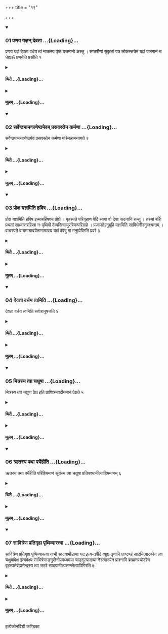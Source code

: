 +++
title = "१९"

+++

<div class="js_include" includetitle="true" newlevelforh1="3" unfilled url="/vedAH_yajuH/taittirIyam/sUtram/ApastambaH/shrautam/vishvAsa-prastutiH/03/19/01_praNaya_yajnan_devatA.md">
<details open><summary><h3>01 प्रणय यज्ञन् देवता ...{Loading}...</h3></summary>

प्रणय यज्ञं देवता वर्धय त्वं नाकस्य पृष्ठे यजमानो अस्तु । सप्तर्षीणां सुकृतां यत्र लोकस्तत्रेमं यज्ञं यजमानं च धेह्यॐ प्रणयेति प्रसौति १
</details>
</div>
<div class="js_include collapsed" newlevelforh1="4" title="थिते" unfilled url="/vedAH_yajuH/taittirIyam/sUtram/ApastambaH/shrautam/thite/03/19/01_praNaya_yajnan_devatA.md">
<details><summary><h4>थिते ...{Loading}...</h4></summary>

प्रणय यज्ञं देवता वर्धय त्वं नाकस्य पृष्ठे यजमानो अस्तु । सप्तर्षीणां सुकृतां यत्र लोकस्तत्रेमं यज्ञं यजमानं च धेह्यॐ प्रणयेति प्रसौति १
</details>
</div>
<div class="js_include collapsed" newlevelforh1="4" title="मूलम्" unfilled url="/vedAH_yajuH/taittirIyam/sUtram/ApastambaH/shrautam/mUlam/03/19/01_praNaya_yajnan_devatA.md">
<details><summary><h4>मूलम् ...{Loading}...</h4></summary>

प्रणय यज्ञं देवता वर्धय त्वं नाकस्य पृष्ठे यजमानो अस्तु । सप्तर्षीणां सुकृतां यत्र लोकस्तत्रेमं यज्ञं यजमानं च धेह्यॐ प्रणयेति प्रसौति १
</details>
</div>
<div class="js_include" includetitle="true" newlevelforh1="3" unfilled url="/vedAH_yajuH/taittirIyam/sUtram/ApastambaH/shrautam/vishvAsa-prastutiH/03/19/02_sarveShThyAmantraNeShThyevam_prasavastena_karmaNA.md">
<details open><summary><h3>02 सर्वेष्ठ्यामन्त्रणेष्ठ्येवम् प्रसवस्तेन कर्मणा ...{Loading}...</h3></summary>

सर्वेष्ठ्यामन्त्रणेष्ठ्येवं प्रसवस्तेन कर्मणा यस्मिन्नामन्त्रयते २
</details>
</div>
<div class="js_include collapsed" newlevelforh1="4" title="थिते" unfilled url="/vedAH_yajuH/taittirIyam/sUtram/ApastambaH/shrautam/thite/03/19/02_sarveShThyAmantraNeShThyevam_prasavastena_karmaNA.md">
<details><summary><h4>थिते ...{Loading}...</h4></summary>

सर्वेष्ठ्यामन्त्रणेष्ठ्येवं प्रसवस्तेन कर्मणा यस्मिन्नामन्त्रयते २
</details>
</div>
<div class="js_include collapsed" newlevelforh1="4" title="मूलम्" unfilled url="/vedAH_yajuH/taittirIyam/sUtram/ApastambaH/shrautam/mUlam/03/19/02_sarveShThyAmantraNeShThyevam_prasavastena_karmaNA.md">
<details><summary><h4>मूलम् ...{Loading}...</h4></summary>

सर्वेष्ठ्यामन्त्रणेष्ठ्येवं प्रसवस्तेन कर्मणा यस्मिन्नामन्त्रयते २
</details>
</div>
<div class="js_include" includetitle="true" newlevelforh1="3" unfilled url="/vedAH_yajuH/taittirIyam/sUtram/ApastambaH/shrautam/vishvAsa-prastutiH/03/19/03_proxa_yajnamiti_haviSha.md">
<details open><summary><h3>03 प्रोक्ष यज्ञमिति हविष ...{Loading}...</h3></summary>

प्रोक्ष यज्ञमिति हविष इध्माबर्हिषश्च प्रोक्षे । बृहस्पते परिगृहाण वेदिं स्वगा वो देवाः सदनानि सन्तु । तस्यां बर्हिः प्रथतां साध्वन्तरहिंस्रा नः पृथिवी देव्यस्त्वित्युरस्मिन्परिग्राहे । प्रजापतेऽनुब्रूहि यज्ञमिति सामिधेनीरनुवक्ष्यन्तम् । वाचस्पते वाचमाश्रावयैतामाश्रावय यज्ञं देवेषु मां मनुष्येष्टिति प्रवरे ३
</details>
</div>
<div class="js_include collapsed" newlevelforh1="4" title="थिते" unfilled url="/vedAH_yajuH/taittirIyam/sUtram/ApastambaH/shrautam/thite/03/19/03_proxa_yajnamiti_haviSha.md">
<details><summary><h4>थिते ...{Loading}...</h4></summary>

प्रोक्ष यज्ञमिति हविष इध्माबर्हिषश्च प्रोक्षे । बृहस्पते परिगृहाण वेदिं स्वगा वो देवाः सदनानि सन्तु । तस्यां बर्हिः प्रथतां साध्वन्तरहिंस्रा नः पृथिवी देव्यस्त्वित्युरस्मिन्परिग्राहे । प्रजापतेऽनुब्रूहि यज्ञमिति सामिधेनीरनुवक्ष्यन्तम् । वाचस्पते वाचमाश्रावयैतामाश्रावय यज्ञं देवेषु मां मनुष्येष्टिति प्रवरे ३
</details>
</div>
<div class="js_include collapsed" newlevelforh1="4" title="मूलम्" unfilled url="/vedAH_yajuH/taittirIyam/sUtram/ApastambaH/shrautam/mUlam/03/19/03_proxa_yajnamiti_haviSha.md">
<details><summary><h4>मूलम् ...{Loading}...</h4></summary>

प्रोक्ष यज्ञमिति हविष इध्माबर्हिषश्च प्रोक्षे । बृहस्पते परिगृहाण वेदिं स्वगा वो देवाः सदनानि सन्तु । तस्यां बर्हिः प्रथतां साध्वन्तरहिंस्रा नः पृथिवी देव्यस्त्वित्युरस्मिन्परिग्राहे । प्रजापतेऽनुब्रूहि यज्ञमिति सामिधेनीरनुवक्ष्यन्तम् । वाचस्पते वाचमाश्रावयैतामाश्रावय यज्ञं देवेषु मां मनुष्येष्टिति प्रवरे ३
</details>
</div>
<div class="js_include" includetitle="true" newlevelforh1="3" unfilled url="/vedAH_yajuH/taittirIyam/sUtram/ApastambaH/shrautam/vishvAsa-prastutiH/03/19/04_devatA_vardhaya_tvamiti.md">
<details open><summary><h3>04 देवता वर्धय त्वमिति ...{Loading}...</h3></summary>

देवता वर्धय त्वमिति सर्वत्रानुषजति ४
</details>
</div>
<div class="js_include collapsed" newlevelforh1="4" title="थिते" unfilled url="/vedAH_yajuH/taittirIyam/sUtram/ApastambaH/shrautam/thite/03/19/04_devatA_vardhaya_tvamiti.md">
<details><summary><h4>थिते ...{Loading}...</h4></summary>

देवता वर्धय त्वमिति सर्वत्रानुषजति ४
</details>
</div>
<div class="js_include collapsed" newlevelforh1="4" title="मूलम्" unfilled url="/vedAH_yajuH/taittirIyam/sUtram/ApastambaH/shrautam/mUlam/03/19/04_devatA_vardhaya_tvamiti.md">
<details><summary><h4>मूलम् ...{Loading}...</h4></summary>

देवता वर्धय त्वमिति सर्वत्रानुषजति ४
</details>
</div>
<div class="js_include" includetitle="true" newlevelforh1="3" unfilled url="/vedAH_yajuH/taittirIyam/sUtram/ApastambaH/shrautam/vishvAsa-prastutiH/03/19/05_mitrasya_tvA_chaxuShA.md">
<details open><summary><h3>05 मित्रस्य त्वा चक्षुषा ...{Loading}...</h3></summary>

मित्रस्य त्वा चक्षुषा प्रेक्ष इति प्राशित्रमवदीयमानं प्रेक्षते ५
</details>
</div>
<div class="js_include collapsed" newlevelforh1="4" title="थिते" unfilled url="/vedAH_yajuH/taittirIyam/sUtram/ApastambaH/shrautam/thite/03/19/05_mitrasya_tvA_chaxuShA.md">
<details><summary><h4>थिते ...{Loading}...</h4></summary>

मित्रस्य त्वा चक्षुषा प्रेक्ष इति प्राशित्रमवदीयमानं प्रेक्षते ५
</details>
</div>
<div class="js_include collapsed" newlevelforh1="4" title="मूलम्" unfilled url="/vedAH_yajuH/taittirIyam/sUtram/ApastambaH/shrautam/mUlam/03/19/05_mitrasya_tvA_chaxuShA.md">
<details><summary><h4>मूलम् ...{Loading}...</h4></summary>

मित्रस्य त्वा चक्षुषा प्रेक्ष इति प्राशित्रमवदीयमानं प्रेक्षते ५
</details>
</div>
<div class="js_include" includetitle="true" newlevelforh1="3" unfilled url="/vedAH_yajuH/taittirIyam/sUtram/ApastambaH/shrautam/vishvAsa-prastutiH/03/19/06_Rtasya_pathA_paryehIti.md">
<details open><summary><h3>06 ऋतस्य पथा पर्येहीति ...{Loading}...</h3></summary>

ऋतस्य पथा पर्येहीति परिह्रियमाणं सूर्यस्य त्वा चक्षुषा प्रतिपश्यामीत्याह्रियमाणम् ६
</details>
</div>
<div class="js_include collapsed" newlevelforh1="4" title="थिते" unfilled url="/vedAH_yajuH/taittirIyam/sUtram/ApastambaH/shrautam/thite/03/19/06_Rtasya_pathA_paryehIti.md">
<details><summary><h4>थिते ...{Loading}...</h4></summary>

ऋतस्य पथा पर्येहीति परिह्रियमाणं सूर्यस्य त्वा चक्षुषा प्रतिपश्यामीत्याह्रियमाणम् ६
</details>
</div>
<div class="js_include collapsed" newlevelforh1="4" title="मूलम्" unfilled url="/vedAH_yajuH/taittirIyam/sUtram/ApastambaH/shrautam/mUlam/03/19/06_Rtasya_pathA_paryehIti.md">
<details><summary><h4>मूलम् ...{Loading}...</h4></summary>

ऋतस्य पथा पर्येहीति परिह्रियमाणं सूर्यस्य त्वा चक्षुषा प्रतिपश्यामीत्याह्रियमाणम् ६
</details>
</div>
<div class="js_include" includetitle="true" newlevelforh1="3" unfilled url="/vedAH_yajuH/taittirIyam/sUtram/ApastambaH/shrautam/vishvAsa-prastutiH/03/19/07_sAvitreNa_pratigRhya_pRthivyAstvA.md">
<details open><summary><h3>07 सावित्रेण प्रतिगृह्य पृथिव्यास्त्वा ...{Loading}...</h3></summary>

सावित्रेण प्रतिगृह्य पृथिव्यास्त्वा नाभौ सादयामीडायाः पद इत्यन्तर्वेदि व्यूह्य तृणानि प्राग्दण्डं सादयित्वादब्धेन त्वा चक्षुषावेक्ष इत्यवेक्ष्य सावित्रेणाङ्गुष्ठेनोपमध्यमया चाङ्गुल्यादायाग्नेस्त्वास्येन प्राश्नामि ब्राह्मणस्योदरेण बृहस्पतेर्ब्रह्मणेन्द्रस्य त्वा जठरे सादयामीत्यसम्म्लेत्यापिगिरति ७
</details>
</div>
<div class="js_include collapsed" newlevelforh1="4" title="थिते" unfilled url="/vedAH_yajuH/taittirIyam/sUtram/ApastambaH/shrautam/thite/03/19/07_sAvitreNa_pratigRhya_pRthivyAstvA.md">
<details><summary><h4>थिते ...{Loading}...</h4></summary>

सावित्रेण प्रतिगृह्य पृथिव्यास्त्वा नाभौ सादयामीडायाः पद इत्यन्तर्वेदि व्यूह्य तृणानि प्राग्दण्डं सादयित्वादब्धेन त्वा चक्षुषावेक्ष इत्यवेक्ष्य सावित्रेणाङ्गुष्ठेनोपमध्यमया चाङ्गुल्यादायाग्नेस्त्वास्येन प्राश्नामि ब्राह्मणस्योदरेण बृहस्पतेर्ब्रह्मणेन्द्रस्य त्वा जठरे सादयामीत्यसम्म्लेत्यापिगिरति ७
</details>
</div>
<div class="js_include collapsed" newlevelforh1="4" title="मूलम्" unfilled url="/vedAH_yajuH/taittirIyam/sUtram/ApastambaH/shrautam/mUlam/03/19/07_sAvitreNa_pratigRhya_pRthivyAstvA.md">
<details><summary><h4>मूलम् ...{Loading}...</h4></summary>

सावित्रेण प्रतिगृह्य पृथिव्यास्त्वा नाभौ सादयामीडायाः पद इत्यन्तर्वेदि व्यूह्य तृणानि प्राग्दण्डं सादयित्वादब्धेन त्वा चक्षुषावेक्ष इत्यवेक्ष्य सावित्रेणाङ्गुष्ठेनोपमध्यमया चाङ्गुल्यादायाग्नेस्त्वास्येन प्राश्नामि ब्राह्मणस्योदरेण बृहस्पतेर्ब्रह्मणेन्द्रस्य त्वा जठरे सादयामीत्यसम्म्लेत्यापिगिरति ७
</details>
</div>

  
इत्येकोनविंशी कण्डिका 

